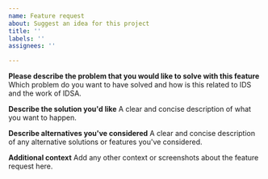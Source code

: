 ```yaml
---
name: Feature request
about: Suggest an idea for this project
title: ''
labels: ''
assignees: ''

---
```


**Please describe the problem that you would like to solve with this feature**
Which problem do you want to have solved and how is this related to IDS and the work of IDSA.

**Describe the solution you'd like**
A clear and concise description of what you want to happen.

**Describe alternatives you've considered**
A clear and concise description of any alternative solutions or features you've considered.

**Additional context**
Add any other context or screenshots about the feature request here.
